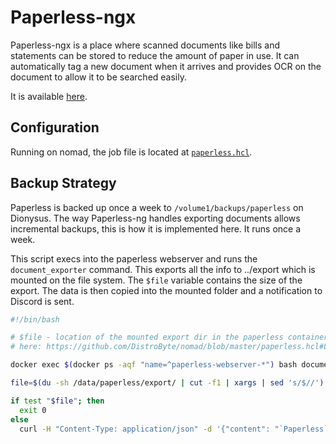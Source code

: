 # Paperless-ngx

Paperless-ngx is a place where scanned documents like bills and statements can be stored to reduce the amount of paper
in use. It can automatically tag a new document when it arrives and provides OCR on the document to allow it to be searched
easily.

It is available [here](https://paperless.dbyte.xyz).

## Configuration

Running on nomad, the job file is located at [`paperless.hcl`](https://github.com/DistroByte/nomad/blob/master/paperless.hcl).

## Backup Strategy

Paperless is backed up once a week to `/volume1/backups/paperless` on Dionysus. The way Paperless-ng handles
exporting documents allows incremental backups, this is how it is implemented here. It runs once a week.

This script execs into the paperless webserver and runs the `document_exporter` command. This exports all the info
to ../export which is mounted on the file system. The `$file` variable contains the size of the export. The data is then
copied into the mounted folder and a notification to Discord is sent.

```bash
#!/bin/bash

# $file - location of the mounted export dir in the paperless container - see
# here: https://github.com/DistroByte/nomad/blob/master/paperless.hcl#L54

docker exec $(docker ps -aqf "name=^paperless-webserver-*") bash document_exporter ../export

file=$(du -sh /data/paperless/export/ | cut -f1 | xargs | sed 's/$//')

if test "$file"; then
  exit 0
else
  curl -H "Content-Type: application/json" -d '{"content": "`Paperless` backup has just **FAILED**\nFile size: `'"$file"'`\nDate: `'"$(TZ=Europe/Dublin date)"'`"}' https://canary.discord.com/api/webhooks/$webhook_url
```
